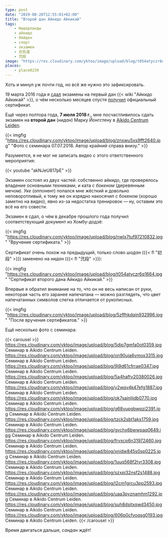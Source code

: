 ```yaml
---
type: post
date: "2019-08-26T12:55:01+02:00"
title: "Второй дан Айкидо Айкикай"
tags:
    - Нидерланды
    - айкидо
    - Ляйден
    - спорт
    - экзамен
    - 合気道
    - 弐段
image: "https://res.cloudinary.com/yktoo/image/upload/blog/t054atyczr6q1664.jpg"
places:
    - place0239
---
```


Хоть и минул уж почти год, но всё же нужно это зафиксировать.

19 марта 2016 года я [сдал](0273) экзамены на первый дан {{< wiki "Айкидо Айкикай" >}}, о чём несколько месяцев спустя [получил](0284) официальный сертификат.

<!--more-->

Ещё через полтора года, **7 июля 2018 г.**, мне посчастливилось сдать экзамен на **второй дан** (*нидан*) Марку Йонгстену в [Aikido Centrum Leiden](https://aikidoleiden.nl/).

{{< imgfig "https://res.cloudinary.com/yktoo/image/upload/blog/znswu5xs9fft2640.jpg" "Фото с семинара 07.07.2018. Автор крайний справа внизу." >}}

Разумеется, я не мог не записать видео с этого ответственного мероприятия:

{{< youtube "akNJeU817pE" >}}

Экзамен состоял из двух частей: собственно айкидо, где проверялось владение основными техниками, и ката с *бокеном* (деревянным мечом). *Уке* (оппонент) попался мне жёсткий и довольно неповоротливый, к тому же он изрядно накосячил с бокеном (хорошо заметно на видео), явно из-за недостатка тренировок — ну, оставим это всё на его совести.

Экзамен я сдал, о чём в декабре прошлого года получил соответствующий документ из Хомбу-додзё:

{{< imgfig "https://res.cloudinary.com/yktoo/image/upload/blog/nwlx7tuf97210832.jpg" "Вручение сертификата." >}}

Сертификат очень похож на предыдущий, только слово *шодан* ({{< fl "初段" >}}) заменено на *нидан* ({{< fl "弐段" >}}):

{{< imgfig "https://res.cloudinary.com/yktoo/image/upload/blog/t054atyczr6q1664.jpg" "Сертификат второго дана Айкидо Айкикай." >}}

Впервые я обратил внимание на то, что он не весь написан от руки, некоторая часть его заранее напечатана — можно разглядеть, что цвет напечатанных символов слегка отличается от рукописных.

{{< imgfig "https://res.cloudinary.com/yktoo/image/upload/blog/5zffhkdqin932996.jpg" "После вручения сертификатов." >}}

Ещё несколько фото с семинара:

{{< carousel >}}
    https://res.cloudinary.com/yktoo/image/upload/blog/5djp7gmfa0ot0359.jpg Семинар в Aikido Centrum Leiden.
    https://res.cloudinary.com/yktoo/image/upload/blog/on90uja6vmox3315.jpg Семинар в Aikido Centrum Leiden.
    https://res.cloudinary.com/yktoo/image/upload/blog/9j9d61cfrrae0347.jpg Семинар в Aikido Centrum Leiden.
    https://res.cloudinary.com/yktoo/image/upload/blog/5a4hafty20380026.jpg Семинар в Aikido Centrum Leiden.
    https://res.cloudinary.com/yktoo/image/upload/blog/y2wqv4k47efg1887.jpg Семинар в Aikido Centrum Leiden.
    https://res.cloudinary.com/yktoo/image/upload/blog/ok7sainljidb0770.jpg Семинар в Aikido Centrum Leiden.
    https://res.cloudinary.com/yktoo/image/upload/blog/g68vupgbwpzi2391.jpg Семинар в Aikido Centrum Leiden.
    https://res.cloudinary.com/yktoo/image/upload/blog/tzck2sbt1aks1759.jpg Семинар в Aikido Centrum Leiden.
    https://res.cloudinary.com/yktoo/image/upload/blog/gvchx6bwwpaq0649.jpg Семинар в Aikido Centrum Leiden.
    https://res.cloudinary.com/yktoo/image/upload/blog/frvxcp6n31972460.jpg Семинар в Aikido Centrum Leiden.
    https://res.cloudinary.com/yktoo/image/upload/blog/xnidw845s0sp0225.jpg Семинар в Aikido Centrum Leiden.
    https://res.cloudinary.com/yktoo/image/upload/blog/1uuq568f2tyr3308.jpg Семинар в Aikido Centrum Leiden.
    https://res.cloudinary.com/yktoo/image/upload/blog/szxpi32nsf2s1488.jpg Семинар в Aikido Centrum Leiden.
    https://res.cloudinary.com/yktoo/image/upload/blog/l2cm1grcu3pp2593.jpg Семинар в Aikido Centrum Leiden.
    https://res.cloudinary.com/yktoo/image/upload/blog/uaa3pyznamhm1292.jpg Семинар в Aikido Centrum Leiden.
    https://res.cloudinary.com/yktoo/image/upload/blog/suh8dsitxqwd3450.jpg Семинар в Aikido Centrum Leiden.
    https://res.cloudinary.com/yktoo/image/upload/blog/606p0cfvoqsg0193.jpg Семинар в Aikido Centrum Leiden.
{{< /carousel >}}

Время двигаться дальше, *сандан* ждёт!
